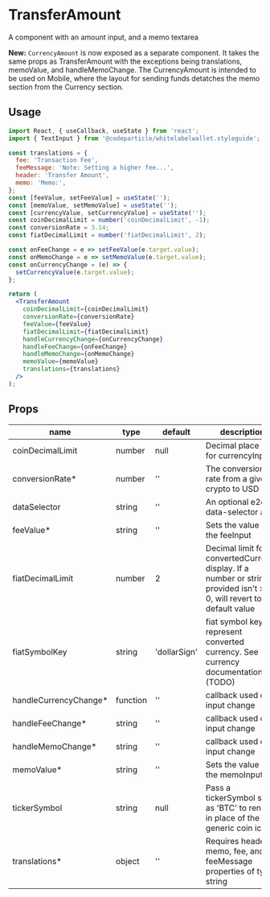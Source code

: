 # TransferAmount

A component with an amount input, and a memo textarea

**New:**
`CurrencyAmount` is now exposed as a separate component. It takes the same props as TransferAmount with the exceptions being translations, memoValue, and handleMemoChange. The CurrencyAmount is intended to be used on Mobile, where the layout for sending funds detatches the memo section from the Currency section.

## Usage

```jsx
import React, { useCallback, useState } from 'react';
import { TextInput } from '@codeparticle/whitelabelwallet.styleguide';

const translations = {
  fee: 'Transaction Fee',
  feeMessage: 'Note: Setting a higher fee...',
  header: 'Transfer Amount',
  memo: 'Memo:',
};
const [feeValue, setFeeValue] = useState('');
const [memoValue, setMemoValue] = useState('');
const [currencyValue, setCurrencyValue] = useState('');
const coinDecimalLimit = number('coinDecimalLimit', -1);
const conversionRate = 3.14;
const fiatDecimalLimit = number('fiatDecimalLimit', 2);

const onFeeChange = e => setFeeValue(e.target.value);
const onMemoChange = e => setMemoValue(e.target.value);
const onCurrencyChange = (e) => {
  setCurrencyValue(e.target.value);
};

return (
  <TransferAmount
    coinDecimalLimit={coinDecimalLimit}
    conversionRate={conversionRate}
    feeValue={feeValue}
    fiatDecimalLimit={fiatDecimalLimit}
    handleCurrencyChange={onCurrencyChange}
    handleFeeChange={onFeeChange}
    handleMemoChange={onMemoChange}
    memoValue={memoValue}
    translations={translations}
  />
);
```

## Props

| name | type | default | description |
| ---- | ---- | ------- | ----------- |
| coinDecimalLimit | number | null | Decimal place limit for currencyInput |
| conversionRate* | number | '' | The conversion rate from a given crypto to USD |
| dataSelector | string | '' | An optional e2e data-selector attr |
| feeValue* | string | '' | Sets the value of the feeInput |
| fiatDecimalLimit | number | 2 | Decimal limit for convertedCurrency display. If a number or string provided isn't >= 0, will revert to default value |
| fiatSymbolKey | string | 'dollarSign' | fiat symbol key to represent converted currency. See currency documentation (TODO) |
| handleCurrencyChange* | function | '' | callback used on input change |
| handleFeeChange* | string | '' | callback used on input change |
| handleMemoChange* | string | '' | callback used on input change |
| memoValue* | string | '' | Sets the value of the memoInput |
| tickerSymbol | string | null | Pass a tickerSymbol such as 'BTC' to render in place of the generic coin icon |
| translations* | object | '' | Requires header, memo, fee, and feeMessage properties of type string |

